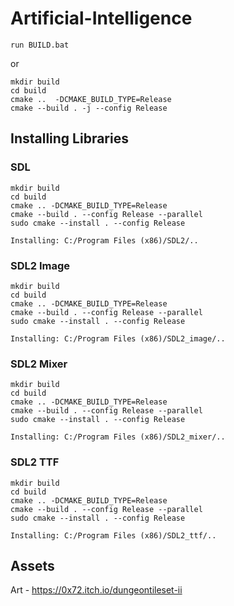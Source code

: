 # Artificial-Intelligence

`run BUILD.bat`  
  
or  
  
`mkdir build`  
`cd build`  
`cmake ..  -DCMAKE_BUILD_TYPE=Release`  
`cmake --build . -j --config Release`  

## Installing Libraries 
### SDL
`mkdir build`  
`cd build`  
`cmake .. -DCMAKE_BUILD_TYPE=Release`  
`cmake --build . --config Release --parallel`  
`sudo cmake --install . --config Release`  

`Installing: C:/Program Files (x86)/SDL2/..`

### SDL2 Image
`mkdir build`  
`cd build`  
`cmake .. -DCMAKE_BUILD_TYPE=Release`  
`cmake --build . --config Release --parallel`  
`sudo cmake --install . --config Release`  

`Installing: C:/Program Files (x86)/SDL2_image/..`

### SDL2 Mixer
`mkdir build`  
`cd build`  
`cmake .. -DCMAKE_BUILD_TYPE=Release`  
`cmake --build . --config Release --parallel`  
`sudo cmake --install . --config Release`  

`Installing: C:/Program Files (x86)/SDL2_mixer/..`

### SDL2 TTF
`mkdir build`  
`cd build`  
`cmake .. -DCMAKE_BUILD_TYPE=Release`  
`cmake --build . --config Release --parallel`  
`sudo cmake --install . --config Release`  

`Installing: C:/Program Files (x86)/SDL2_ttf/..`

## Assets 
Art - https://0x72.itch.io/dungeontileset-ii
